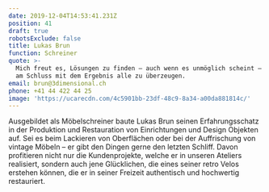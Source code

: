 ```yaml
---
date: 2019-12-04T14:53:41.231Z
position: 41
draft: true
robotsExclude: false
title: Lukas Brun
function: Schreiner
quote: >-
  Mich freut es, Lösungen zu finden – auch wenn es unmöglich scheint – und dann
  am Schluss mit dem Ergebnis alle zu überzeugen.
email: brun@3dimensional.ch
phone: +41 44 422 44 25
image: 'https://ucarecdn.com/4c5901bb-23df-48c9-8a34-a00da881814c/'
---
```

Ausgebildet als Möbelschreiner baute Lukas Brun seinen Erfahrungsschatz in der Produktion und Restauration von Einrichtungen und Design Objekten auf. Sei es beim Lackieren von Oberflächen oder bei der Auffrischung von vintage Möbeln – er gibt den Dingen gerne den letzten Schliff. Davon profitieren nicht nur die Kundenprojekte, welche er in unseren Ateliers realisiert, sondern auch jene Glücklichen, die eines seiner retro Velos erstehen können, die er in seiner Freizeit authentisch und hochwertig restauriert.
